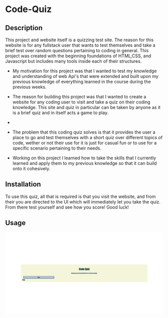# Code-Quiz

## Description

This project and website itself is a quizzing test site. The reason for this website is for any fullstack user that wants to test themselves and take a brief test over random questions pertaining to coding in general. This project was created with the beginning foundations of HTML,CSS, and Javascript but includes many tools inside each of their structures.

- My motivation for this project was that I wanted to test my knowledge and understanding of web Api's that were extended and built upon my previous knowledge of everything learned in the course during the previous weeks.
  
- The reason for building this project was that I wanted to create a website for any coding user to visit and take a quiz on their coding knowledge. This site and quiz in particular can be taken by anyone as it is a brief quiz and in itself acts a game to play.
- 
- The problem that this coding quiz solves is that it provides the user a place to go and test themselves with a short quiz over different topics of code, wether or not their use for it is just for casual fun or to use for a specific scenario pertaining to their needs.

- Working on this project I learned how to take the skills that I currently learned and apply them to my previous knowledge so that it can build onto it cohesively.

## Installation

To use this quiz, all that is required is that you visit the website, and from their you are directed to the UI which will immediately let you take the quiz. From there test yourself and see how you score! Good luck!

## Usage


![Screenshot](https://github.com/Simplyareed/Code-Quiz/blob/main/CODE%20QUIZ%20SH.jpeg)

   

